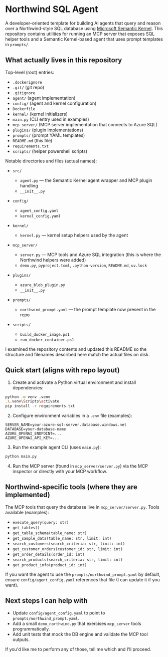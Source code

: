 # Northwind SQL Agent

A developer-oriented template for building AI agents that query and reason over a Northwind-style SQL database using [Microsoft Semantic Kernel](https://github.com/microsoft/semantic-kernel). This repository contains utilities for running an MCP server that exposes SQL helper tools and a Semantic Kernel-based agent that uses prompt templates in `prompts/`.

## What actually lives in this repository

Top-level (root) entries:

- `.dockerignore`
- `.git/` (git repo)
- `.gitignore`
- `agent/` (agent implementation)
- `config/` (agent and kernel configuration)
- `Dockerfile`
- `kernel/` (kernel initializers)
- `main.py` (CLI entry used in examples)
- `mcp_server/` (MCP server implementation that connects to Azure SQL)
- `plugins/` (plugin implementations)
- `prompts/` (prompt YAML templates)
- `README.md` (this file)
- `requirements.txt`
- `scripts/` (helper powershell scripts)

Notable directories and files (actual names):

- `src/`
    - `agent.py` — the Semantic Kernel agent wrapper and MCP plugin handling
    - `__init__.py`

- `config/`
    - `agent_config.yaml`
    - `kernel_config.yaml`

- `kernel/`
    - `kernel.py` — kernel setup helpers used by the agent

- `mcp_server/`
    - `server.py` — MCP tools and Azure SQL integration (this is where the Northwind helpers were added)
    - `demo.py`, `pyproject.toml`, `.python-version`, `README.md`, `uv.lock`

- `plugins/`
    - `azure_blob_plugin.py`
    - `__init__.py`

- `prompts/`
    - `northwind_prompt.yaml` — the prompt template now present in the repo

- `scripts/`
    - `build_docker_image.ps1`
    - `run_docker_container.ps1`

I examined the repository contents and updated this README so the structure and filenames described here match the actual files on disk.

## Quick start (aligns with repo layout)

1. Create and activate a Python virtual environment and install dependencies:

```bash
python -m venv .venv
.\.venv\Scripts\activate
pip install -r requirements.txt
```

2. Configure environment variables in a `.env` file (examples):

```text
SERVER_NAME=your-azure-sql-server.database.windows.net
DATABASE=your-database-name
AZURE_OPENAI_ENDPOINT=...
AZURE_OPENAI_API_KEY=...
```

3. Run the example agent CLI (uses `main.py`):

```bash
python main.py
```

4. Run the MCP server (found in `mcp_server/server.py`) via the MCP inspector or directly with your MCP workflow.

## Northwind-specific tools (where they are implemented)

The MCP tools that query the database live in `mcp_server/server.py`. Tools available (examples):

- `execute_query(query: str)`
- `get_tables()`
- `get_table_schema(table_name: str)`
- `get_sample_data(table_name: str, limit: int)`
- `search_customers(search_criteria: str, limit: int)`
- `get_customer_orders(customer_id: str, limit: int)`
- `get_order_details(order_id: int)`
- `search_products(search_criteria: str, limit: int)`
- `get_product_info(product_id: int)`

If you want the agent to use the `prompts/northwind_prompt.yaml` by default, ensure `config/agent_config.yaml` references that file (I can update it if you want).

## Next steps I can help with

- Update `config/agent_config.yaml` to point to `prompts/northwind_prompt.yaml`.
- Add a small `demo_northwind.py` that exercises `mcp_server` tools programmatically.
- Add unit tests that mock the DB engine and validate the MCP tool outputs.

If you'd like me to perform any of those, tell me which and I'll proceed.
